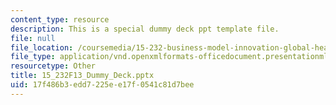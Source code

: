 ```yaml
---
content_type: resource
description: This is a special dummy deck ppt template file.
file: null
file_location: /coursemedia/15-232-business-model-innovation-global-health-in-frontier-markets-fall-2013/17f486b3edd7225ee17f0541c81d7bee_15_232F13_Dummy_Deck.pptx
file_type: application/vnd.openxmlformats-officedocument.presentationml.presentation
resourcetype: Other
title: 15_232F13_Dummy_Deck.pptx
uid: 17f486b3-edd7-225e-e17f-0541c81d7bee
---
```


